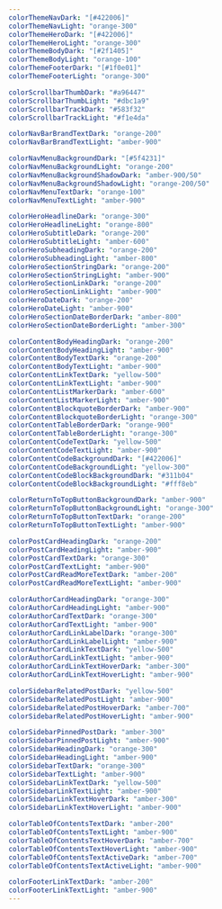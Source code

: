 ```yaml
---
colorThemeNavDark: "[#422006]"
colorThemeNavLight: "orange-300"
colorThemeHeroDark: "[#422006]"
colorThemeHeroLight: "orange-300"
colorThemeBodyDark: "[#2f1405]"
colorThemeBodyLight: "orange-100"
colorThemeFooterDark: "[#1f0e01]"
colorThemeFooterLight: "orange-300"

colorScrollbarThumbDark: "#a96447"
colorScrollbarThumbLight: "#dbc1a9"
colorScrollbarTrackDark: "#583f32"
colorScrollbarTrackLight: "#f1e4da"

colorNavBarBrandTextDark: "orange-200"
colorNavBarBrandTextLight: "amber-900"

colorNavMenuBackgroundDark: "[#5f4231]"
colorNavMenuBackgroundLight: "orange-200"
colorNavMenuBackgroundShadowDark: "amber-900/50"
colorNavMenuBackgroundShadowLight: "orange-200/50"
colorNavMenuTextDark: "orange-100"
colorNavMenuTextLight: "amber-900"

colorHeroHeadlineDark: "orange-300"
colorHeroHeadlineLight: "orange-800"
colorHeroSubtitleDark: "orange-200"
colorHeroSubtitleLight: "amber-600"
colorHeroSubheadingDark: "orange-200"
colorHeroSubheadingLight: "amber-800"
colorHeroSectionStringDark: "orange-200"
colorHeroSectionStringLight: "amber-900"
colorHeroSectionLinkDark: "orange-200"
colorHeroSectionLinkLight: "amber-900"
colorHeroDateDark: "orange-200"
colorHeroDateLight: "amber-900"
colorHeroSectionDateBorderDark: "amber-800"
colorHeroSectionDateBorderLight: "amber-300"

colorContentBodyHeadingDark: "orange-200"
colorContentBodyHeadingLight: "amber-900"
colorContentBodyTextDark: "orange-200"
colorContentBodyTextLight: "amber-900"
colorContentLinkTextDark: "yellow-500"
colorContentLinkTextLight: "amber-900"
colorContentListMarkerDark: "amber-600"
colorContentListMarkerLight: "amber-900"
colorContentBlockquoteBorderDark: "amber-900"
colorContentBlockquoteBorderLight: "orange-300"
colorContentTableBorderDark: "orange-900"
colorContentTableBorderLight: "orange-300"
colorContentCodeTextDark: "yellow-500"
colorContentCodeTextLight: "amber-900"
colorContentCodeBackgroundDark: "[#422006]"
colorContentCodeBackgroundLight: "yellow-300"
colorContentCodeBlockBackgroundDark: "#311b04"
colorContentCodeBlockBackgroundLight: "#fff8eb"

colorReturnToTopButtonBackgroundDark: "amber-900"
colorReturnToTopButtonBackgroundLight: "orange-300"
colorReturnToTopButtonTextDark: "orange-200"
colorReturnToTopButtonTextLight: "amber-900"

colorPostCardHeadingDark: "orange-200"
colorPostCardHeadingLight: "amber-900"
colorPostCardTextDark: "orange-300"
colorPostCardTextLight: "amber-900"
colorPostCardReadMoreTextDark: "amber-200"
colorPostCardReadMoreTextLight: "amber-900"

colorAuthorCardHeadingDark: "orange-300"
colorAuthorCardHeadingLight: "amber-900"
colorAuthorCardTextDark: "orange-300"
colorAuthorCardTextLight: "amber-900"
colorAuthorCardLinkLabelDark: "orange-300"
colorAuthorCardLinkLabelLight: "amber-900"
colorAuthorCardLinkTextDark: "yellow-500"
colorAuthorCardLinkTextLight: "amber-900"
colorAuthorCardLinkTextHoverDark: "amber-300"
colorAuthorCardLinkTextHoverLight: "amber-900"

colorSidebarRelatedPostDark: "yellow-500"
colorSidebarRelatedPostLight: "amber-900"
colorSidebarRelatedPostHoverDark: "amber-700"
colorSidebarRelatedPostHoverLight: "amber-900"

colorSidebarPinnedPostDark: "amber-300"
colorSidebarPinnedPostLight: "amber-900"
colorSidebarHeadingDark: "orange-300"
colorSidebarHeadingLight: "amber-900"
colorSidebarTextDark: "orange-300"
colorSidebarTextLight: "amber-900"
colorSidebarLinkTextDark: "yellow-500"
colorSidebarLinkTextLight: "amber-900"
colorSidebarLinkTextHoverDark: "amber-300"
colorSidebarLinkTextHoverLight: "amber-900"

colorTableOfContentsTextDark: "amber-200"
colorTableOfContentsTextLight: "amber-900"
colorTableOfContentsTextHoverDark: "amber-700"
colorTableOfContentsTextHoverLight: "amber-900"
colorTableOfContentsTextActiveDark: "amber-700"
colorTableOfContentsTextActiveLight: "amber-900"

colorFooterLinkTextDark: "amber-200"
colorFooterLinkTextLight: "amber-900"
---
```

